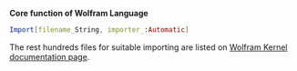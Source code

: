__Core function of Wolfram Language__

```mathematica
Import[filename_String, importer_:Automatic]
```

The rest hundreds files for suitable importing are listed on [Wolfram Kernel documentation page](https://reference.wolfram.com/language/guide/ImportingAndExporting.html). 
